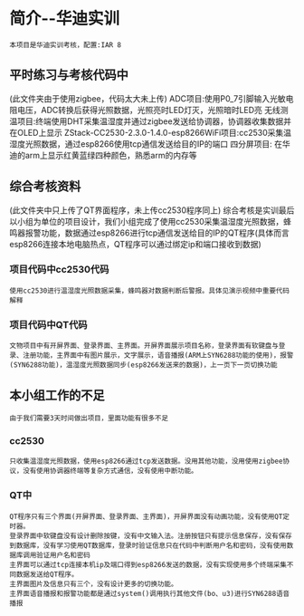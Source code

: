 # 简介--华迪实训
	本项目是华迪实训考核，配置:IAR 8
## 平时练习与考核代码中
(此文件夹由于使用zigbee，代码太大未上传)
	ADC项目:使用P0_7引脚输入光敏电阻电压，ADC转换后获得光照数据，光照亮时LED灯灭，光照暗时LED亮
	无线测温项目:终端使用DHT采集温湿度并通过zigbee发送给协调器，协调器收集数据并在OLED上显示
	ZStack-CC2530-2.3.0-1.4.0-esp8266WiFi项目:cc2530采集温湿度光照数据，通过esp8266使用tcp通信发送给目的IP的端口
	四分屏项目: 在华迪的arm上显示红黄蓝绿四种颜色，熟悉arm的内存等

## 综合考核资料
(此文件夹中只上传了QT界面程序，未上传cc2530程序同上)
	综合考核是实训最后以小组为单位的项目设计，我们小组完成了使用cc2530采集温湿度光照数据，蜂鸣器报警功能，数据通过esp8266进行tcp通信发送给目的IP的QT程序(具体而言esp8266连接本地电脑热点，QT程序可以通过绑定ip和端口接收到数据)
###	项目代码中cc2530代码
	使用cc2530进行温湿度光照数据采集，蜂鸣器对数据判断后警报。具体见演示视频中重要代码解释

###	项目代码中QT代码
	文物项目中有开屏界面、登录界面、主界面。开屏界面展示项目名称，登录界面有软键盘与登录、注册功能，主界面中有图片展示，文字展示，语音播报(ARM上SYN6288功能的使用)，报警(SYN6288功能)，温湿度光照数据同步(esp8266发送来的数据)，上一页下一页切换功能

## 本小组工作的不足
	由于我们需要3天时间做出项目，里面功能有很多不足
###	cc2530
	只收集温湿度光照数据，使用esp8266通过tcp发送数据。没用其他功能，没用使用zigbee协议，没有使用协调器终端等复杂方式通信，没有使用中断功能。

### QT中
	QT程序只有三个界面(开屏界面、登录界面、主界面)，开屏界面没有动画功能，没有使用QT定时器。
	登录界面中软键盘没有设计删除按键，没有中文输入法。注册按钮只有提示信息保存，没有保存到数据库，没有学习使用QT数据库，登录时验证信息只在代码中判断用户名和密码，没有使用数据库调用验证用户名和密码
	主界面可以通过tcp连接本机ip及端口得到esp8266发送的数据，没有实现使用多个终端采集不同数据发送给QT程序。
	主界面图片及信息只有三个，没有设计更多的切换功能。
	主界面语音播报和报警功能都是通过system()调用执行其他文件(bo、u3)进行SYN6288语音播报
